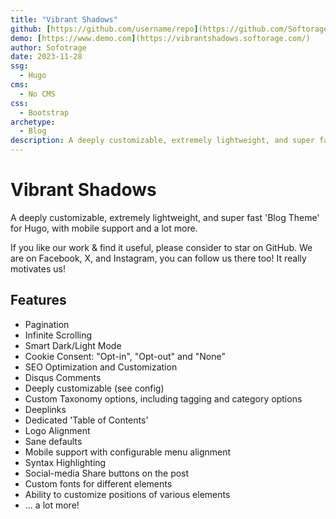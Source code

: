 ```yaml
---
title: "Vibrant Shadows"
github: [https://github.com/username/repo](https://github.com/Softorage/HugoTheme-VibrantShadows)
demo: [https://www.demo.com](https://vibrantshadows.softorage.com/) 
author: Sofotrage
date: 2023-11-28
ssg:
  - Hugo
cms:
  - No CMS
css:
  - Bootstrap 
archetype:
  - Blog
description: A deeply customizable, extremely lightweight, and super fast 'Blog Theme' for Hugo, with mobile support and a lot more.
---
```


# Vibrant Shadows

A deeply customizable, extremely lightweight, and super fast 'Blog Theme' for Hugo, with mobile support and a lot more.

If you like our work & find it useful, please consider to star on GitHub. We are on Facebook, X, and Instagram, you can follow us there too! It really motivates us!

## Features

* Pagination
* Infinite Scrolling
* Smart Dark/Light Mode
* Cookie Consent: "Opt-in", "Opt-out" and "None"
* SEO Optimization and Customization
* Disqus Comments
* Deeply customizable (see config)
* Custom Taxonomy options, including tagging and category options
* Deeplinks
* Dedicated 'Table of Contents'
* Logo Alignment
* Sane defaults
* Mobile support with configurable menu alignment
* Syntax Highlighting
* Social-media Share buttons on the post
* Custom fonts for different elements
* Ability to customize positions of various elements
* ... a lot more!
